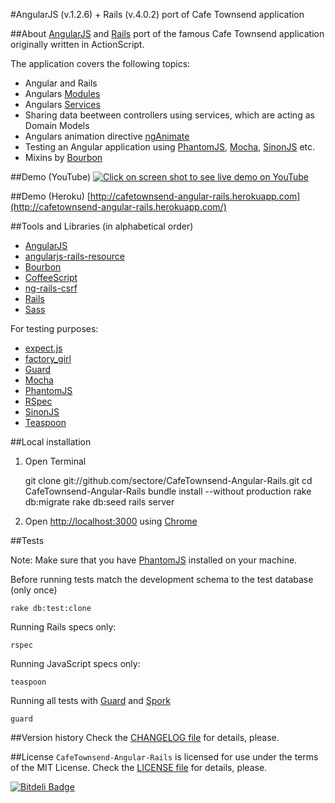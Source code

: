 #AngularJS (v.1.2.6) + Rails (v.4.0.2) port of Cafe Townsend application


##About
[AngularJS](http://http://angularjs.org/) and [Rails](http://rubyonrails.org/) port of the famous Cafe Townsend application originally written in ActionScript.

The application covers the following topics:

*  Angular and Rails
*  Angulars [Modules](http://docs.angularjs.org/guide/module)
*  Angulars [Services](http://docs.angularjs.org/guide/dev_guide.services)
*  Sharing data beetween controllers using services, which are acting as Domain Models
*  Angulars animation directive [ngAnimate](http://code.angularjs.org/1.1.4/docs/api/ng.directive:ngAnimate)
*  Testing an Angular application using [PhantomJS](http://phantomjs.org/), [Mocha](http://visionmedia.github.io/mocha/), [SinonJS](http://sinonjs.org/) etc.
*  Mixins by [Bourbon](http://bourbon.io)

##Demo (YouTube)
[![Click on screen shot to see live demo on YouTube](https://github.com/sectore/CafeTownsend-Angular-Rails/raw/master/wiki/cafetownsend-angular-rails-youtube.png "Login")](https://www.youtube.com/watch?v=PCFUKOiThJA)

##Demo (Heroku)
[http://cafetownsend-angular-rails.herokuapp.com](http://cafetownsend-angular-rails.herokuapp.com/)

##Tools and Libraries (in alphabetical order)

* [AngularJS](http://angularjs.org)
* [angularjs-rails-resource](https://github.com/tpodom/angularjs-rails-resource)
* [Bourbon](bourbon.io)
* [CoffeeScript](http://coffeescript.org/)
* [ng-rails-csrf](https://github.com/xrd/ng-rails-csrf)
* [Rails](http://rubyonrails.org/)
* [Sass](http://sass-lang.com/)

For testing purposes:

* [expect.js](https://github.com/LearnBoost/expect.js)
* [factory_girl](https://github.com/thoughtbot/factory_girl)
* [Guard](https://github.com/guard/guard)
* [Mocha](http://visionmedia.github.io/mocha/)
* [PhantomJS](http://phantomjs.org/)
* [RSpec](http://rspec.info/)
* [SinonJS](http://sinonjs.org/)
* [Teaspoon](https://github.com/modeset/teaspoon)

##Local installation
1) Open Terminal

	git clone git://github.com/sectore/CafeTownsend-Angular-Rails.git
	cd CafeTownsend-Angular-Rails
	bundle install --without production
	rake db:migrate
	rake db:seed
	rails server

2) Open [http://localhost:3000](http://localhost:3000/) using [Chrome](https://www.google.com/chrome)

##Tests

Note: Make sure that you have [PhantomJS](http://phantomjs.org/) installed on your machine.

Before running tests match the development schema to the test database (only once)

    rake db:test:clone

Running Rails specs only:

    rspec


Running JavaScript specs only:

    teaspoon

Running all tests with [Guard](https://github.com/guard/guard) and [Spork](https://github.com/sporkrb/spork)

    guard


##Version history
Check the [CHANGELOG file](https://github.com/sectore/CafeTownsend-Angular-Rails/blob/master/CHANGELOG.md) for details, please.

##License
`CafeTownsend-Angular-Rails` is licensed for use under the terms of the MIT License. Check the [LICENSE file](https://github.com/sectore/CafeTownsend-Angular-Rails/blob/master/LICENSE.md) for details, please.

[![Bitdeli Badge](https://d2weczhvl823v0.cloudfront.net/sectore/cafetownsend-angular-rails/trend.png)](https://bitdeli.com/free "Bitdeli Badge")


